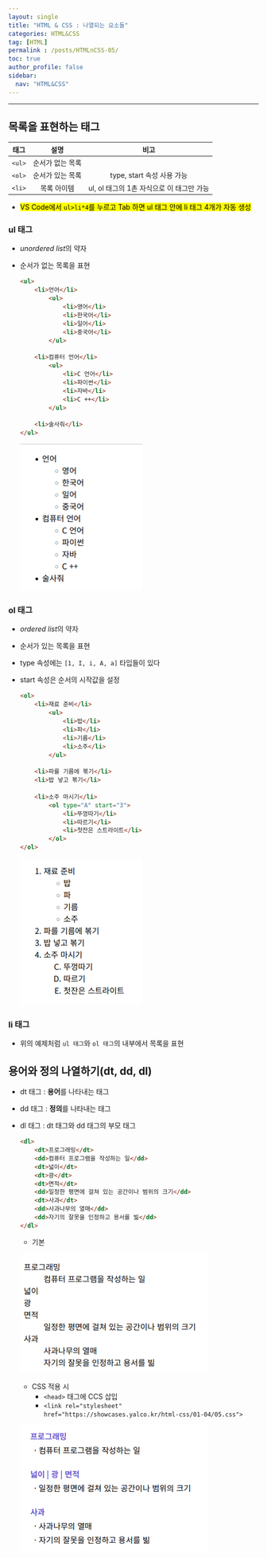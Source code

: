 ```yaml
---
layout: single
title: "HTML & CSS : 나열되는 요소들"
categories: HTML&CSS
tag: [HTML]
permalink : /posts/HTMLnCSS-05/
toc: true
author_profile: false
sidebar:
  nav: "HTML&CSS"
---
```


<hr>

## 목록을 표현하는 태그

| 태그 |       설명       |                    비고                   |
|:----:|:----------------:|:-----------------------------------------:|
| `<ul>` | 순서가 없는 목록 |                                           |
| `<ol>` | 순서가 있는 목록 |         type, start 속성 사용 가능        |
| `<li>` |    목록 아이템   | ul, ol 태그의 1촌 자식으로 이 태그만 가능 |

- <mark>VS Code에서 `ul>li*4`를 누르고 Tab 하면 ul 태그 안에 li 태그 4개가 자동 생성</mark>

### ul 태그

- *unordered list*의 약자

- 순서가 없는 목록을 표현

    ```html
    <ul>
        <li>언어</li>
            <ul>
                <li>영어</li>
                <li>한국어</li>
                <li>일어</li>
                <li>중국어</li>
            </ul>

        <li>컴퓨터 언어</li>
            <ul>
                <li>C 언어</li>
                <li>파이썬</li>
                <li>자바</li>
                <li>C ++</li>
            </ul>

        <li>술사줘</li>
    </ul>
    ```

    ![image](../../assets/images/HTMLnCSS/HTMLnCSS-04-01.png)

### ol 태그

- *ordered list*의 약자

- 순서가 있는 목록을 표현

- type 속성에는 `[1, I, i, A, a]` 타입들이 있다

- start 속성은 순서의 시작값을 설정

    ```html
    <ol>
        <li>재료 준비</li>
            <ul>
                <li>밥</li>
                <li>파</li>
                <li>기름</li>
                <li>소주</li>
            </ul>

        <li>파를 기름에 볶기</li>
        <li>밥 넣고 볶기</li>

        <li>소주 마시기</li>
            <ol type="A" start="3">
                <li>뚜껑따기</li>
                <li>따르기</li>
                <li>첫잔은 스트라이트</li>
            </ol>
    </ol>
    ```

    ![image](../../assets/images/HTMLnCSS/HTMLnCSS-04-02.png)

### li 태그

- 위의 예제처럼 `ul 태그`와 `ol 태그`의 내부에서 목록을 표현

## 용어와 정의 나열하기(dt, dd, dl)

- dt 태그 : **용어**를 나타내는 태그
- dd 태그 : **정의**를 나타내는 태그
- dl 태그 : dt 태그와 dd 태그의 부모 태그

    ```html
    <dl>
        <dt>프로그래밍</dt>
        <dd>컴퓨터 프로그램을 작성하는 일</dd>
        <dt>넓이</dt>
        <dt>광</dt>
        <dt>면적</dt>
        <dd>일정한 평면에 걸쳐 있는 공간이나 범위의 크기</dd>
        <dt>사과</dt>
        <dd>사과나무의 열매</dd>
        <dd>자기의 잘못을 인정하고 용서를 빎</dd>
    </dl>
    ```

    - 기본

    ![image](../../assets/images/HTMLnCSS/HTMLnCSS-04-03.png)

    - CSS 적용 시
        - `<head>` 태그에 CCS 삽입
        - `<link rel="stylesheet" href="https://showcases.yalco.kr/html-css/01-04/05.css">`

    ![image](../../assets/images/HTMLnCSS/HTMLnCSS-04-04.png)